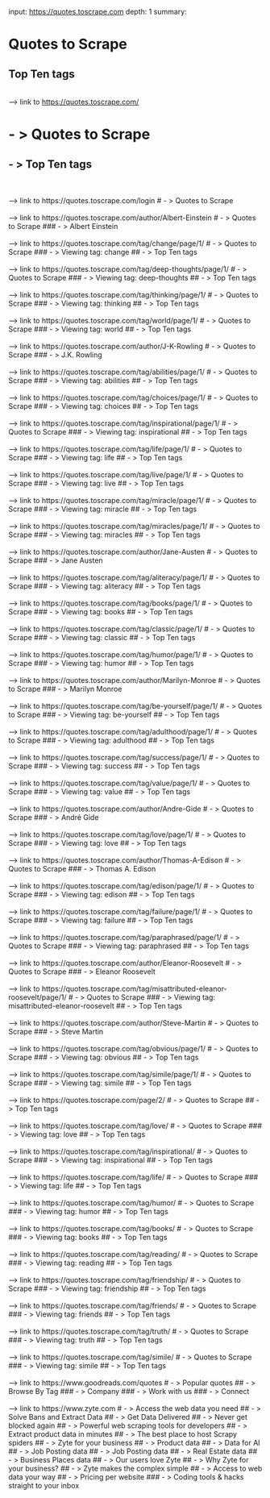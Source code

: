 input: <a>https://quotes.toscrape.com</a>
depth: 1
summary:
# Quotes to Scrape
## Top Ten tags
<br> --> link to <a>https://quotes.toscrape.com/</a>
# - > Quotes to Scrape
## - > Top Ten tags
<br>
<br> --> link to <a>https://quotes.toscrape.com/login</a>
# - > Quotes to Scrape
<br>
<br> --> link to <a>https://quotes.toscrape.com/author/Albert-Einstein</a>
# - > Quotes to Scrape
### - > Albert Einstein
<br>
<br> --> link to <a>https://quotes.toscrape.com/tag/change/page/1/</a>
# - > Quotes to Scrape
### - > Viewing tag: change
## - > Top Ten tags
<br>
<br> --> link to <a>https://quotes.toscrape.com/tag/deep-thoughts/page/1/</a>
# - > Quotes to Scrape
### - > Viewing tag: deep-thoughts
## - > Top Ten tags
<br>
<br> --> link to <a>https://quotes.toscrape.com/tag/thinking/page/1/</a>
# - > Quotes to Scrape
### - > Viewing tag: thinking
## - > Top Ten tags
<br>
<br> --> link to <a>https://quotes.toscrape.com/tag/world/page/1/</a>
# - > Quotes to Scrape
### - > Viewing tag: world
## - > Top Ten tags
<br>
<br> --> link to <a>https://quotes.toscrape.com/author/J-K-Rowling</a>
# - > Quotes to Scrape
### - > J.K. Rowling
<br>
<br> --> link to <a>https://quotes.toscrape.com/tag/abilities/page/1/</a>
# - > Quotes to Scrape
### - > Viewing tag: abilities
## - > Top Ten tags
<br>
<br> --> link to <a>https://quotes.toscrape.com/tag/choices/page/1/</a>
# - > Quotes to Scrape
### - > Viewing tag: choices
## - > Top Ten tags
<br>
<br> --> link to <a>https://quotes.toscrape.com/tag/inspirational/page/1/</a>
# - > Quotes to Scrape
### - > Viewing tag: inspirational
## - > Top Ten tags
<br>
<br> --> link to <a>https://quotes.toscrape.com/tag/life/page/1/</a>
# - > Quotes to Scrape
### - > Viewing tag: life
## - > Top Ten tags
<br>
<br> --> link to <a>https://quotes.toscrape.com/tag/live/page/1/</a>
# - > Quotes to Scrape
### - > Viewing tag: live
## - > Top Ten tags
<br>
<br> --> link to <a>https://quotes.toscrape.com/tag/miracle/page/1/</a>
# - > Quotes to Scrape
### - > Viewing tag: miracle
## - > Top Ten tags
<br>
<br> --> link to <a>https://quotes.toscrape.com/tag/miracles/page/1/</a>
# - > Quotes to Scrape
### - > Viewing tag: miracles
## - > Top Ten tags
<br>
<br> --> link to <a>https://quotes.toscrape.com/author/Jane-Austen</a>
# - > Quotes to Scrape
### - > Jane Austen
<br>
<br> --> link to <a>https://quotes.toscrape.com/tag/aliteracy/page/1/</a>
# - > Quotes to Scrape
### - > Viewing tag: aliteracy
## - > Top Ten tags
<br>
<br> --> link to <a>https://quotes.toscrape.com/tag/books/page/1/</a>
# - > Quotes to Scrape
### - > Viewing tag: books
## - > Top Ten tags
<br>
<br> --> link to <a>https://quotes.toscrape.com/tag/classic/page/1/</a>
# - > Quotes to Scrape
### - > Viewing tag: classic
## - > Top Ten tags
<br>
<br> --> link to <a>https://quotes.toscrape.com/tag/humor/page/1/</a>
# - > Quotes to Scrape
### - > Viewing tag: humor
## - > Top Ten tags
<br>
<br> --> link to <a>https://quotes.toscrape.com/author/Marilyn-Monroe</a>
# - > Quotes to Scrape
### - > Marilyn Monroe
<br>
<br> --> link to <a>https://quotes.toscrape.com/tag/be-yourself/page/1/</a>
# - > Quotes to Scrape
### - > Viewing tag: be-yourself
## - > Top Ten tags
<br>
<br> --> link to <a>https://quotes.toscrape.com/tag/adulthood/page/1/</a>
# - > Quotes to Scrape
### - > Viewing tag: adulthood
## - > Top Ten tags
<br>
<br> --> link to <a>https://quotes.toscrape.com/tag/success/page/1/</a>
# - > Quotes to Scrape
### - > Viewing tag: success
## - > Top Ten tags
<br>
<br> --> link to <a>https://quotes.toscrape.com/tag/value/page/1/</a>
# - > Quotes to Scrape
### - > Viewing tag: value
## - > Top Ten tags
<br>
<br> --> link to <a>https://quotes.toscrape.com/author/Andre-Gide</a>
# - > Quotes to Scrape
### - > André Gide
<br>
<br> --> link to <a>https://quotes.toscrape.com/tag/love/page/1/</a>
# - > Quotes to Scrape
### - > Viewing tag: love
## - > Top Ten tags
<br>
<br> --> link to <a>https://quotes.toscrape.com/author/Thomas-A-Edison</a>
# - > Quotes to Scrape
### - > Thomas A. Edison
<br>
<br> --> link to <a>https://quotes.toscrape.com/tag/edison/page/1/</a>
# - > Quotes to Scrape
### - > Viewing tag: edison
## - > Top Ten tags
<br>
<br> --> link to <a>https://quotes.toscrape.com/tag/failure/page/1/</a>
# - > Quotes to Scrape
### - > Viewing tag: failure
## - > Top Ten tags
<br>
<br> --> link to <a>https://quotes.toscrape.com/tag/paraphrased/page/1/</a>
# - > Quotes to Scrape
### - > Viewing tag: paraphrased
## - > Top Ten tags
<br>
<br> --> link to <a>https://quotes.toscrape.com/author/Eleanor-Roosevelt</a>
# - > Quotes to Scrape
### - > Eleanor Roosevelt
<br>
<br> --> link to <a>https://quotes.toscrape.com/tag/misattributed-eleanor-roosevelt/page/1/</a>
# - > Quotes to Scrape
### - > Viewing tag: misattributed-eleanor-roosevelt
## - > Top Ten tags
<br>
<br> --> link to <a>https://quotes.toscrape.com/author/Steve-Martin</a>
# - > Quotes to Scrape
### - > Steve Martin
<br>
<br> --> link to <a>https://quotes.toscrape.com/tag/obvious/page/1/</a>
# - > Quotes to Scrape
### - > Viewing tag: obvious
## - > Top Ten tags
<br>
<br> --> link to <a>https://quotes.toscrape.com/tag/simile/page/1/</a>
# - > Quotes to Scrape
### - > Viewing tag: simile
## - > Top Ten tags
<br>
<br> --> link to <a>https://quotes.toscrape.com/page/2/</a>
# - > Quotes to Scrape
## - > Top Ten tags
<br>
<br> --> link to <a>https://quotes.toscrape.com/tag/love/</a>
# - > Quotes to Scrape
### - > Viewing tag: love
## - > Top Ten tags
<br>
<br> --> link to <a>https://quotes.toscrape.com/tag/inspirational/</a>
# - > Quotes to Scrape
### - > Viewing tag: inspirational
## - > Top Ten tags
<br>
<br> --> link to <a>https://quotes.toscrape.com/tag/life/</a>
# - > Quotes to Scrape
### - > Viewing tag: life
## - > Top Ten tags
<br>
<br> --> link to <a>https://quotes.toscrape.com/tag/humor/</a>
# - > Quotes to Scrape
### - > Viewing tag: humor
## - > Top Ten tags
<br>
<br> --> link to <a>https://quotes.toscrape.com/tag/books/</a>
# - > Quotes to Scrape
### - > Viewing tag: books
## - > Top Ten tags
<br>
<br> --> link to <a>https://quotes.toscrape.com/tag/reading/</a>
# - > Quotes to Scrape
### - > Viewing tag: reading
## - > Top Ten tags
<br>
<br> --> link to <a>https://quotes.toscrape.com/tag/friendship/</a>
# - > Quotes to Scrape
### - > Viewing tag: friendship
## - > Top Ten tags
<br>
<br> --> link to <a>https://quotes.toscrape.com/tag/friends/</a>
# - > Quotes to Scrape
### - > Viewing tag: friends
## - > Top Ten tags
<br>
<br> --> link to <a>https://quotes.toscrape.com/tag/truth/</a>
# - > Quotes to Scrape
### - > Viewing tag: truth
## - > Top Ten tags
<br>
<br> --> link to <a>https://quotes.toscrape.com/tag/simile/</a>
# - > Quotes to Scrape
### - > Viewing tag: simile
## - > Top Ten tags
<br>
<br> --> link to <a>https://www.goodreads.com/quotes</a>
# - > Popular quotes
## - > Browse By Tag
### - > Company
### - > Work with us
### - > Connect
<br>
<br> --> link to <a>https://www.zyte.com</a>
# - > Access the web data you need
## - > Solve Bans and Extract Data
## - > Get Data Delivered
## - > Never get blocked again
## - > Powerful web scraping tools for developers
## - > Extract product data in minutes
## - > The best place to host Scrapy spiders
## - > Zyte for your business
## - > Product data
## - > Data for AI
## - > Job Posting data
## - > Job Posting data
## - > Real Estate data
## - > Business Places data
## - > Our users love Zyte
## - > Why Zyte for your business?
## - > Zyte makes the complex simple
## - > Access to web data your way
## - > Pricing per website
### - > Coding tools & hacks straight to your inbox
<br>
